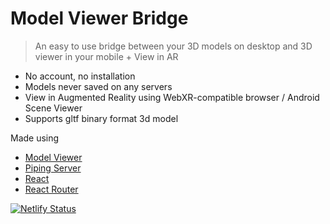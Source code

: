 # Model Viewer Bridge

> An easy to use bridge between your 3D models on desktop
and 3D viewer in your mobile + View in AR

- No account, no installation
- Models never saved on any servers
- View in Augmented Reality using WebXR-compatible browser / Android Scene Viewer
- Supports gltf binary format 3d model

Made using 

- [Model Viewer](https://github.com/google/model-viewer)
- [Piping Server](https://github.com/nwtgck/piping-server)
- [React](https://reactjs.org/)
- [React Router](https://reactrouter.com/)

[![Netlify Status](https://api.netlify.com/api/v1/badges/bc45393e-b35e-4f02-a6f5-8d559f861627/deploy-status)](https://app.netlify.com/sites/model-viewer-bridge/deploys)
